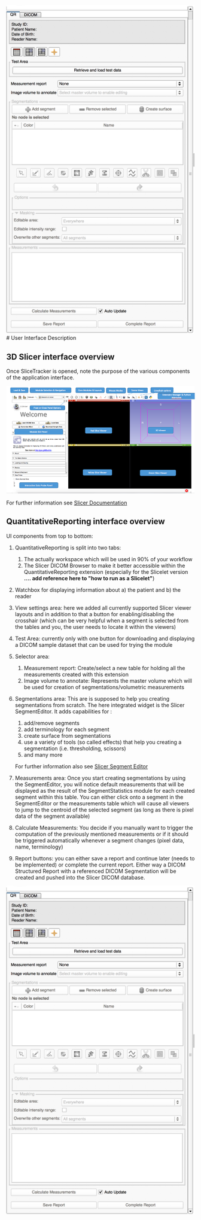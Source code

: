 ![](docs/screenshots/user_interface.png)\# User Interface Description

## 3D Slicer interface overview

Once SliceTracker is opened, note the purpose of the various components of the application interface.

![](../screenshots/Slicer4ApplicationGUIMap.jpg)

For further information see [Slicer Documentation](https://www.slicer.org/wiki/Documentation/Nightly/SlicerApplication/MainApplicationGUI)

## QuantitativeReporting interface overview

UI components from top to bottom:

1. QuantitativeReporting is split into two tabs:
   1. The actually workspace which will be used in 90% of your workflow
   2. The Slicer DICOM Browser to make it better accessible within the QuantitativeReporting extension \(especially for the Slicelet version   **.... add reference here to "how to run as a Slicelet"**\)
2. Watchbox for displaying information about a\) the patient and b\) the reader
3. View settings area: here we added all currently supported Slicer viewer layouts and in addition to that a button for enabling/disabling the crosshair \(which can be very helpful when a segment is selected from the tables and you, the user needs to locate it within the viewers\)
4. Test Area: currently only with one button for downloading and displaying a DICOM sample dataset that can be used for trying the module
5. Selector area: 
   1. Measurement report: Create/select a new table for holding all the measurements created with this extension
   2. Image volume to annotate: Represents the master volume which will be used for creation of segmentations/volumetric measurements
6. Segmentations area: This are is supposed to help you creating segmentations from scratch. The here integrated widget is the Slicer SegmentEditor. It adds capabilities for :  
   1. add/remove segments  
   2. add terminology for each segment  
   3. create surface from segmentations  
   4. use a variety of tools \(so called effects\) that help you creating a segmentation \(i.e. thresholding, scissors\)  
   5. and many more

   For further information also see [Slicer Segment Editor](https://www.slicer.org/wiki/Documentation/Nightly/Modules/SegmentEditor)

7. Measurements area: Once you start creating segmentations by using the SegmentEditor, you will notice default measurements that will be displayed as the result of the SegmentStatistics module for each created segment within this table. You can either click onto a segment in the SegmentEditor or the measurements table which will cause all viewers to jump to the centroid of the selected segment \(as long as there is pixel data of the segment available\)

8. Calculate Measurements: You decide if you manually want to trigger the computation of the previously mentioned measurements or if it should be triggered automatically whenever a segment changes \(pixel data, name, terminology\)

9. Report buttons: you can either save a report and continue later \(needs to be implemented\) or complete the current report. Either way a DICOM Structured Report with a referenced DICOM Segmentation will be created and pushed into the Slicer DICOM database.

<div class="image-wrapper">
    <img src="../screenshots/user_interface.png" alt="Alt Text"/>
</div>
